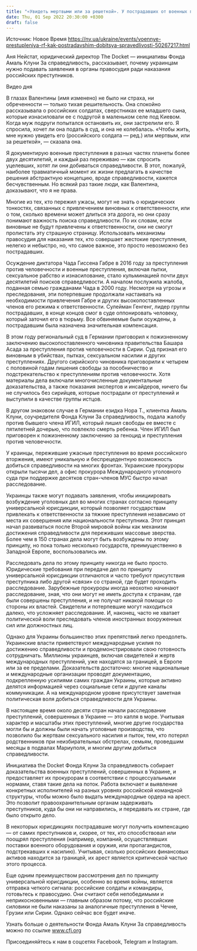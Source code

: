 ```yaml
---
title: "«Увидеть мертвыми или за решеткой». У пострадавших от военных преступлений в Украине есть беспрецедентный шанс на справедливость"
date: Thu, 01 Sep 2022 20:30:00 +0300
draft: false
---
```

Источник: Новое Время https://nv.ua/ukraine/events/voennye-prestupleniya-rf-kak-postradavshim-dobitsya-spravedlivosti-50267217.html


Аня Нейстат, юридический директор The Docket — инициативы Фонда Амаль Клуни За справедливость, рассказывает, почему украинцам нужно подавать заявления в органы правосудия ради наказания российских преступников.

 Видео дня   

В глазах Валентины (имя изменено) не было ни страха, ни обреченности — только тихая решительность. Она спокойно рассказывала о российских солдатах, сверстниках ее младшего сына, которые изнасиловали ее с подругой в маленьком селе под Киевом. Когда муж подруги попытался остановить их, они застрелили его. Я спросила, хочет ли она подать в суд, и она не колебалась. «Чтобы жить, мне нужно увидеть его (российского солдата — ред.) или мертвым, или за решеткой», — сказала она.

Я документирую военные преступления в разных частях планеты более двух десятилетий, и каждый раз переживаю — как спросить уцелевших, хотят ли они добиваться справедливости. В этот, пожалуй, наиболее травматичный момент их жизни предлагать в качестве решения абстрактную концепцию, вроде справедливости, кажется бесчувственным. Но всякий раз такие люди, как Валентина, доказывают, что я не права.

Многие из тех, кто пережил ужасы, могут не знать о юридических тонкостях, связанных с привлечением виновных к ответственности, или о том, сколько времени может длиться эта дорога, но они сразу понимают важность поиска справедливости. По их словам, если виновные не будут привлечены к ответственности, они не смогут пролистать эту страшную страницу. Использовать механизмы правосудия для наказания тех, кто совершает жестокие преступления, нелегко и небыстро, но, что самое важное, это просто невозможно без пострадавших.

Осуждение диктатора Чада Гиссена Габре в 2016 году за преступления против человечности и военные преступления, включая пытки, сексуальное рабство и изнасилование, стало кульминацией почти двух десятилетий поисков справедливости. А началом послужила жалоба, поданная семью гражданами Чада в 2000 году. Несмотря на угрозы и преследования, эти потерпевшие продолжали настаивать на необходимости привлечения Габре и других высокопоставленных членов его режима к ответственности. Сулейман Генгенг, лидер группы пострадавших, в конце концов смог в суде оппонировать человеку, который заточил его в тюрьму. Все обвиняемые были осуждены, а пострадавшим была назначена значительная компенсация.

В этом году региональный суд в Германии приговорил к пожизненному заключению высокопоставленного чиновника правительства Башара Асада за преступления против человечности в Сирии. Суд признал его виновным в убийствах, пытках, сексуальном насилии и других преступлениях. Другого сирийского чиновника приговорили к четырем с половиной годам лишения свободы за пособничество и подстрекательство к преступлениям против человечности. Хотя материалы дела включали многочисленные документальные доказательства, а также показания экспертов и инсайдеров, ничего бы не случилось без сирийцев, которые пострадали от преступлений и выступили в качестве группы истцов.

В другом знаковом случае в Германии езидка Нора Т., клиентка Амаль Клуни, соучредителя Фонда Клуни За справедливость, подала жалобу против бывшего члена ИГИЛ, который лишил свободы ее вместе с пятилетней дочерью, что повлекло смерть ребенка. Член ИГИЛ был приговорен к пожизненному заключению за геноцид и преступления против человечности.

У краинцы, пережившие ужасные преступления во время российского вторжения, имеют уникальную и беспрецедентную возможность добиться справедливости на многих фронтах. Украинские прокуроры открыли тысячи дел, а офис прокурора Международного уголовного суда при поддержке десятков стран-членов МУС быстро начал расследование.

Украинцы также могут подавать заявления, чтобы инициировать возбуждение уголовных дел во многих странах согласно принципу универсальной юрисдикции, который позволяет государствам привлекать к ответственности за тяжкие преступления независимо от места их совершения или национальности преступника. Этот принцип начал развиваться после Второй мировой войны как механизм достижения справедливости для переживших массовые зверства. Более чем в 150 странах дела могут быть возбуждены по этому принципу, но пока только несколько государств, преимущественно в Западной Европе, воспользовались им.

Расследовать дела по этому принципу никогда не было просто. Юридические требования при передаче дел по принципу универсальной юрисдикции отличаются и часто требуют присутствия преступника либо другой «связи» со страной, где будет проходить расследование. Зарубежные прокуроры иногда неохотно начинают расследование, зная, что они могут не иметь доступа к странам, где были совершены преступления, и не получат никакой помощи со стороны их властей. Свидетели и потерпевшие могут находиться далеко, что усложняет расследование. И, наконец, часто не хватает политической воли преследовать членов иностранных вооруженных сил или должностных лиц.

Однако для Украины большинство этих препятствий легко преодолеть. Украинские власти приветствуют международные усилия по достижению справедливости и продемонстрировали свою готовность сотрудничать. Миллионы украинцев, включая свидетелей и жертв международных преступлений, уже находятся за границей, в Европе или за ее пределами. Доказательств достаточно: многие национальные и международные организации проводят документацию, подкрепленную усилиями самих граждан Украины, которые активно делятся информацией через социальные сети и другие каналы коммуникации. А на международном уровне присутствует заметная политическая воля добиться справедливости для Украины.

В настоящее время около десяти стран начали расследование преступлений, совершенных в Украине — это капля в море. Учитывая характер и масштабы этих преступлений, многие другие государства могли бы и должны были начать уголовные производства, что позволило бы жертвам сексуального насилия и пыток, тем, кто потерял родственников при неизбирательных обстрелах, семьям, проведшим месяцы в подвалах Мариуполя, и многим другим добиться справедливости.

Инициатива the Docket Фонда Клуни За справедливость собирает доказательства военных преступлений, совершенных в Украине, и предоставляет их прокурорам в соответствии с процессуальными нормами, ставя такие дела на поток. Работа включает и выявление конкретных исполнителей на разных уровнях российской командной структуры, чтобы можно было выдать международные ордера на арест. Это позволит правоохранительным органам задерживать преступников, куда бы они ни направились, и передавать их стране, где было открыто дело.

В некоторых юрисдикциях пострадавшие могут получить компенсацию — от самих преступников и, скорее, от тех, кто способствовал или поощрял преступления (например, компаний, осуществлявших поставки военного оборудования и оружия, или пропагандистов, подстрекавших к насилию). Учитывая, сколько российских финансовых активов находится за границей, их арест является критической частью этого процесса.

Еще одним преимуществом рассмотрения дел по принципу универсальной юрисдикции, особенно во время войны, является отправка четкого сигнала: российские солдаты и командиры, готовьтесь к правосудию. Они считают себя непобедимыми и неприкосновенными — главным образом потому, что российские силовики не были наказаны за аналогичные преступления в Чечне, Грузии или Сирии. Однако сейчас все будет иначе.

Узнать больше о деятельности Фонда Амаль Клуни За справедливость можно по ссылке www.cfj.org

Присоединяйтесь к нам в соцсетях Facebook, Telegram и Instagram.
